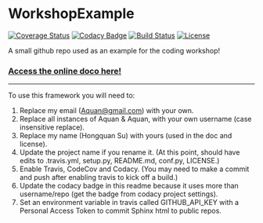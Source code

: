 # WorkshopExample

[![Coverage Status](https://codecov.io/gh/Aquan/WorkshopExample/branch/master/graph/badge.svg)](https://codecov.io/gh/Aquan/WorkshopExample)
[![Codacy Badge](https://api.codacy.com/project/badge/Grade/ea7ca374a79c4321952715a228a454f0)](https://www.codacy.com/app/Aquan/WorkshopExample?utm_source=github.com&amp;utm_medium=referral&amp;utm_content=Aquan/WorkshopExample&amp;utm_campaign=Badge_Grade)
[![Build Status](https://img.shields.io/travis/Aquan/WorkshopExample.svg)](https://travis-ci.org/Aquan/WorkshopExample)
[![License](http://img.shields.io/badge/license-MIT-blue.svg?style=flat)](https://github.com/Aquan/blob/master/LICENSE)

A small github repo used as an example for the coding workshop!

### [Access the online doco here!](http://Aquan.github.io/WorkshopExample)

-----------

To use this framework you will need to:


1. Replace my email (Aquan@gmail.com) with your own.
2. Replace all instances of Aquan & Aquan, with your own username (case insensitive replace).
3. Replace my name (Hongquan Su) with yours (used in the doc and license).
3. Update the project name if you rename it. (At this point, should have edits to .travis.yml, setup.py, README.md, conf.py, LICENSE.)
4. Enable Travis, CodeCov and Codacy. (You may need to make a commit and push after enabling travis to kick off a build.)
5. Update the codacy badge in this readme because it uses more than username/repo (get the badge from codacy project settings).
6. Set an environment variable in travis called GITHUB_API_KEY with a Personal Access Token to commit Sphinx html to public repos.